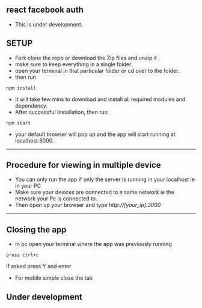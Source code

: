 ## react facebook auth

- This is under development.

## SETUP

- Fork clone the repo or download the Zip files and unzip it .
- make sure to keep everything in a single folder.
- open your terminal in that particular folder or cd over to the folder.
- then run
```
npm install
````
- It will take few mins to download and install all required modules and dependency.
- After successful installation, then run  
```
npm start
```
- your default browser will pop up and the app will start running at localhost:3000.
---


## Procedure for viewing in multiple device

- You can only run the app if only the server is running in your localhost ie in your PC
- Make sure your devices are connected to a same network ie the network your Pc is connected to.
- Then open up your browser and type _http://[your_ip]:3000_

---
## Closing the app
- In pc open your terminal where the app was previously running
```
press ctrl+c
```
if asked press Y and enter

- For mobile simple close the tab

## __Under development__
